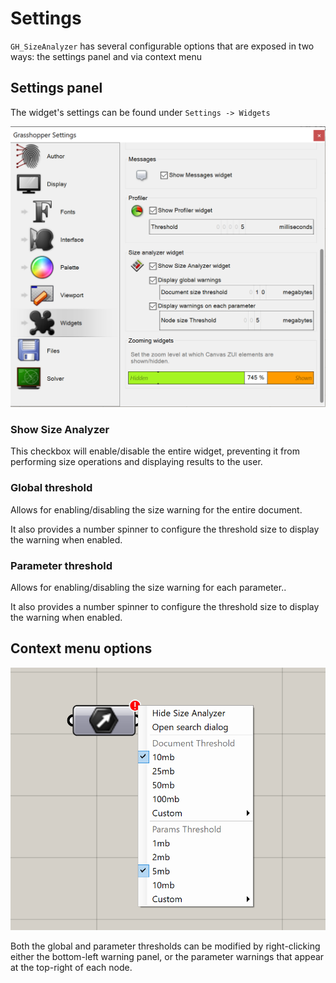 # Settings

`GH_SizeAnalyzer` has several configurable options that are exposed in two ways: the settings panel and via context menu

## Settings panel

The widget's settings can be found under `Settings -> Widgets`

![Image of the widget's settings](imgs/settings-panel.png)

### Show Size Analyzer

This checkbox will enable/disable the entire widget, preventing it from performing size operations and displaying results to the user.

### Global threshold

Allows for enabling/disabling the size warning for the entire document.

It also provides a number spinner to configure the threshold size to display the warning when enabled.

### Parameter threshold

Allows for enabling/disabling the size warning for each parameter..

It also provides a number spinner to configure the threshold size to display the warning when enabled.

## Context menu options

![Context menu](./imgs/settings-context-menu.png)

Both the global and parameter thresholds can be modified by right-clicking either the bottom-left warning panel, or the parameter warnings that appear at the top-right of each node.
